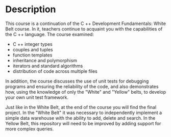 # Description

This course is a continuation of the C ++ Development Fundamentals: White Belt course. In it, teachers continue to acquaint you with the capabilities of the C ++ language. The course examined:
- C ++ integer types
- couples and tuples
- function templates
- inheritance and polymorphism
- iterators and standard algorithms
- distribution of code across multiple files

In addition, the course discusses the use of unit tests for debugging programs and ensuring the reliability of the code, and also demonstrates how, using the knowledge of only the "White" and "Yellow" belts, to develop your own unit test framework.

Just like in the White Belt, at the end of the course you will find the final project. In the "White Belt" it was necessary to independently implement a simple data warehouse with the ability to add, delete and search. In the Yellow Belt, this repository will need to be improved by adding support for more complex queries.
